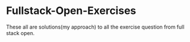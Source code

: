 # Fullstack-Open-Exercises
These all are solutions(my approach) to all the exercise question from full stack open.
